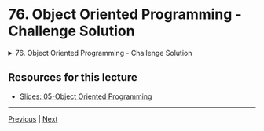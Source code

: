 # 76. Object Oriented Programming - Challenge Solution

<details>
  <summary> 76. Object Oriented Programming - Challenge Solution </summary>

-   [Notebook: 05-OOP Challenge - Solution.ipynb](https://github.com/BloomTech-DS/Complete-Python-3-Bootcamp/blob/master/05-Object%20Oriented%20Programming/05-OOP%20Challenge%20-%20Solution.ipynb)

-   [Codebase: 04-OOP-Challenge.py](../../../codebase/python-camp/05-Object-Oriented-Programming/04-OOP-Challenge.py)

</details> 


## Resources for this lecture


-   [Slides: 05-Object Oriented Programming](https://docs.google.com/presentation/d/1frUaP3hcUUeNIXzLaYvxC98iv02S5qSQhBAMnMgl0As/edit#slide=id.p)


---

[Previous](./75_OOP-Challenge-Overview.md) | [Next](./77_Pip-Install-and-PyPi.md)